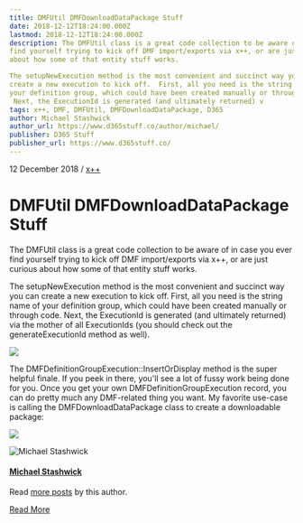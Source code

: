 ```yaml
---
title: DMFUtil DMFDownloadDataPackage Stuff
date: 2018-12-12T18:24:00.000Z
lastmod: 2018-12-12T18:24:00.000Z
description: The DMFUtil class is a great code collection to be aware of in case you ever
find yourself trying to kick off DMF import/exports via x++, or are just curious
about how some of that entity stuff works.

The setupNewExecution method is the most convenient and succinct way you can
create a new execution to kick off.  First, all you need is the string name of
your definition group, which could have been created manually or through code.
 Next, the ExecutionId is generated (and ultimately returned) v
tags: x++, DMF, DMFUtil, DMFDownloadDataPackage, D365
author: Michael Stashwick
author_url: https://www.d365stuff.co/author/michael/
publisher: D365 Stuff
publisher_url: https://www.d365stuff.co/
---
```


12 December 2018 / [x++](/tag/x/)

# DMFUtil DMFDownloadDataPackage Stuff

The DMFUtil class is a great code collection to be aware of in case you ever
find yourself trying to kick off DMF import/exports via x++, or are just
curious about how some of that entity stuff works.

The setupNewExecution method is the most convenient and succinct way you can
create a new execution to kick off. First, all you need is the string name of
your definition group, which could have been created manually or through code.
Next, the ExecutionId is generated (and ultimately returned) via the mother of
all ExecutionIds (you should check out the generateExecutionId method as
well).

![](https://www.d365stuff.co/content/images/2018/12/image-2.png)

The DMFDefinitionGroupExecution::InsertOrDisplay method is the super helpful
finale. If you peek in there, you'll see a lot of fussy work being done for
you. Once you get your own DMFDefinitionGroupExecution record, you can do
pretty much any DMF-related thing you want. My favorite use-case is calling
the DMFDownloadDataPackage class to create a downloadable package:

![](https://www.d365stuff.co/content/images/2018/12/image-3.png)

![Michael Stashwick](/content/images/size/w100/2019/07/FacePic.jpg)

#### [Michael Stashwick](/author/michael/)

Read [more posts](/author/michael/) by this author.

[Read More](/author/michael/)

